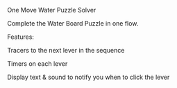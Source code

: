 One Move Water Puzzle Solver

Complete the Water Board Puzzle in one flow.

Features:

Tracers to the next lever in the sequence

Timers on each lever

Display text & sound to notify you when to click the lever
